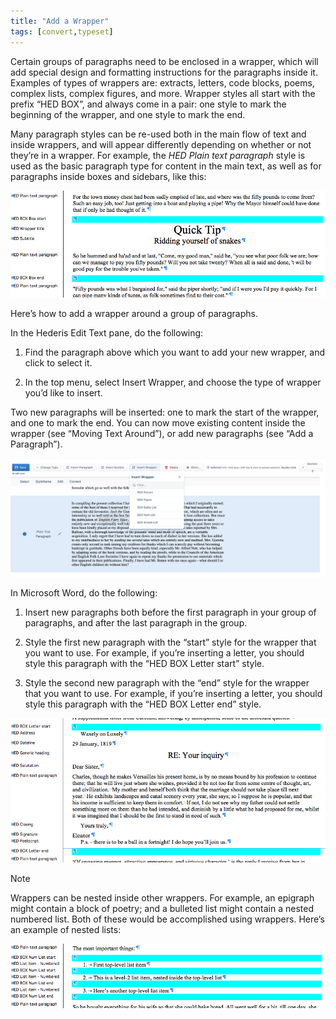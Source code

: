 ```yaml
---
title: "Add a Wrapper"
tags: [convert,typeset]
---
```

 
<html><body><section data-type="chapter" class="hsecchapter" data-hederis-type="hsecchapter" id="add-a-wrapper" data-pi-attrs="id: add-a-wrapper; data-tags: convert,typeset;" role="doc-chapter" data-tags="convert,typeset" data-author-name=" " data-book-title=" " title="Add a Wrapper"><p class="hblkp" data-hederis-type="hblkp" id="pYzfhYSxH">Certain groups of paragraphs need to be enclosed in a wrapper, which will add special design and formatting instructions for the paragraphs inside it. Examples of types of wrappers are: extracts, letters, code blocks, poems, complex lists, complex figures, and more. Wrapper styles all start with the prefix &#8220;HED BOX&#8221;, and always come in a pair: one style to mark the beginning of the wrapper, and one style to mark the end.</p><p class="hblkp" data-hederis-type="hblkp" id="ptfIAKeP2">Many paragraph styles can be re-used both in the main flow of text and inside wrappers, and will appear differently depending on whether or not they&#8217;re in a wrapper. For example, the <em data-hederis-type="hspanem" id="pBokpXAuw">HED Plain text paragraph</em> style is used as the basic paragraph type for content in the main text, as well as for paragraphs inside boxes and sidebars, like this:</p><img data-hederis-type="hblkimg" class="hblkimg" id="pRA50nL8H" src="/images/wrapper1.png" data-img-src="/images/wrapper1.png"/><p class="hblkp" data-hederis-type="hblkp" id="pwyYOIy4F">Here&#8217;s how to add a wrapper around a group of paragraphs.</p><p class="hblkp" data-hederis-type="hblkp" id="p63o0odeP">In the Hederis Edit Text pane, do the following:</p><ol class="hwprnumlist" data-hederis-type="hwprnumlist" id="pcynDafi0"><li class="hblkoli" data-hederis-type="hblkoli" id="li73RX4ZoW"><p class="hblkoli" data-hederis-type="hblklip" id="pxjCiX9Mp">Find the paragraph above which you want to add your new wrapper, and click to select it.</p></li><li class="hblkoli" data-hederis-type="hblkoli" id="liIvWxUux3"><p class="hblkoli" data-hederis-type="hblklip" id="psLAwpdhH">In the top menu, select Insert Wrapper, and choose the type of wrapper you&#8217;d like to insert.</p></li></ol><p class="hblkp" data-hederis-type="hblkp" id="p25FSwpf9">Two new paragraphs will be inserted: one to mark the start of the wrapper, and one to mark the end. You can now move existing content inside the wrapper (see &#8220;Moving Text Around&#8221;), or add new paragraphs (see &#8220;Add a Paragraph&#8221;).</p><img data-hederis-type="hblkimg" class="hblkimg" id="pSPkDYwNh" src="/images/wrapper2.png" data-img-src="/images/wrapper2.png"/><p class="hblkp" data-hederis-type="hblkp" id="pDUARbplx">In Microsoft Word, do the following:</p><ol class="hwprnumlist" data-hederis-type="hwprnumlist" id="pf1Nitozf"><li class="hblkoli" data-hederis-type="hblkoli" id="lihKJaMMbj"><p class="hblkoli" data-hederis-type="hblklip" id="p9ALILlOF">Insert new paragraphs both before the first paragraph in your group of paragraphs, and after the last paragraph in the group.</p></li><li class="hblkoli" data-hederis-type="hblkoli" id="liC0mcTBme"><p class="hblkoli" data-hederis-type="hblklip" id="p24CZkzjs">Style the first new paragraph with the &#8220;start&#8221; style for the wrapper that you want to use. For example, if you&#8217;re inserting a letter, you should style this paragraph with the &#8220;HED BOX Letter start&#8221; style.</p></li><li class="hblkoli" data-hederis-type="hblkoli" id="liNq39JTq8"><p class="hblkoli" data-hederis-type="hblklip" id="pUwsAx5Bd">Style the second new paragraph with the &#8220;end&#8221; style for the wrapper that you want to use. For example, if you&#8217;re inserting a letter, you should style this paragraph with the &#8220;HED BOX Letter end&#8221; style.</p></li></ol><img data-hederis-type="hblkimg" class="hblkimg" id="pBqcydvS9" src="/images/letter1.png" data-img-src="/images/letter1.png"/><aside class="hwprbox box" data-hederis-type="hwprbox" id="peRvRK5mf" data-type="sidebar"><p class="hblktype" data-hederis-type="hblktype" id="puoRDqstu">Note</p><p class="hblkp" data-hederis-type="hblkp" id="pDbzaxWJi">Wrappers can be nested inside other wrappers. For example, an epigraph might contain a block of poetry; and a bulleted list might contain a nested numbered list. Both of these would be accomplished using wrappers. Here&#8217;s an example of nested lists:</p></aside><img data-hederis-type="hblkimg" class="hblkimg" id="p5sUvG77g" src="/images/list1.png" data-img-src="/images/list1.png"/></section></body></html>
